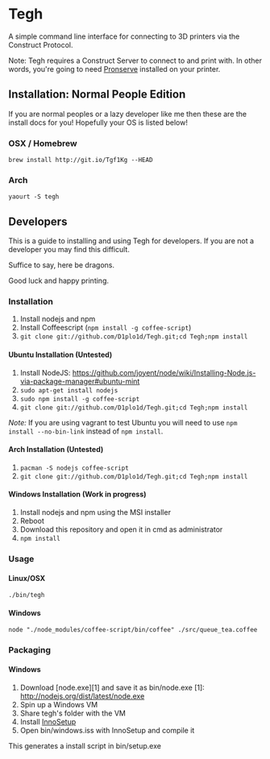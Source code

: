 # Tegh

A simple command line interface for connecting to 3D printers via the Construct Protocol.


Note: Tegh requires a Construct Server to connect to and print with. In other words, you're going to need [Pronserve](https://github.com/kliment/Printrun/tree/experimental) installed on your printer.


## Installation: Normal People Edition

If you are normal peoples or a lazy developer like me then these are the 
install docs for you! Hopefully your OS is listed below!

### OSX / Homebrew

`brew install http://git.io/Tgf1Kg --HEAD`

### Arch

`yaourt -S tegh`


## Developers

This is a guide to installing and using Tegh for developers. If you are not a developer you may find this difficult.


Suffice to say, here be dragons.


Good luck and happy printing.


### Installation

1. Install nodejs and npm
2. Install Coffeescript (`npm install -g coffee-script`)
3. `git clone git://github.com/D1plo1d/Tegh.git;cd Tegh;npm install`

#### Ubuntu Installation (Untested)

1. Install NodeJS: https://github.com/joyent/node/wiki/Installing-Node.js-via-package-manager#ubuntu-mint
2. `sudo apt-get install nodejs`
3. `sudo npm install -g coffee-script`
4. `git clone git://github.com/D1plo1d/Tegh.git;cd Tegh;npm install`

*Note:* If you are using vagrant to test Ubuntu you will need to use
`npm install --no-bin-link` instead of `npm install`.

#### Arch Installation (Untested)

1. `pacman -S nodejs coffee-script`
2. `git clone git://github.com/D1plo1d/Tegh.git;cd Tegh;npm install`


#### Windows Installation (Work in progress)

1. Install nodejs and npm using the MSI installer
2. Reboot
3. Download this repository and open it in cmd as administrator
4. `npm install`


### Usage

#### Linux/OSX

`./bin/tegh`

#### Windows

`node "./node_modules/coffee-script/bin/coffee" ./src/queue_tea.coffee`


### Packaging

#### Windows

1. Download [node.exe][1] and save it as bin/node.exe
[1]: http://nodejs.org/dist/latest/node.exe
1. Spin up a Windows VM
3. Share tegh's folder with the VM
4. Install [InnoSetup](http://www.jrsoftware.org/isinfo.php)
5. Open bin/windows.iss with InnoSetup and compile it

This generates a install script in bin/setup.exe


